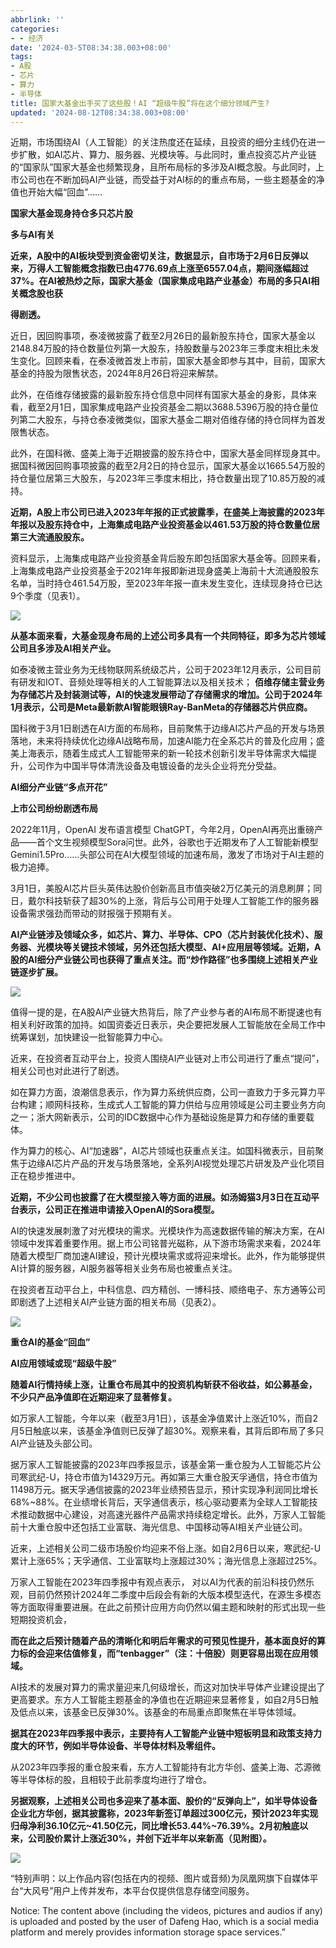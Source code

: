 ```yaml
---
abbrlink: ''
categories:
- - 经济
date: '2024-03-5T08:34:38.003+08:00'
tags:
- A股
- 芯片
- 算力
- 半导体
title: 国家大基金出手买了这些股！AI “超级牛股”将在这个细分领域产生?
updated: '2024-08-12T08:34:38.003+08:00'
---
```

近期，市场围绕AI（人工智能）的关注热度还在延续，且投资的细分主线仍在进一步扩散，如AI芯片、算力、服务器、光模块等。与此同时，重点投资芯片产业链的“国家队”国家大基金也频繁现身，且所布局标的多涉及AI概念股。与此同时，上市公司也在不断加码AI产业链，而受益于对AI标的的重点布局，一些主题基金的净值也开始大幅“回血”……

**国家大基金现身持仓多只芯片股**

**多与AI有关**

**近来，A股中的AI板块受到资金密切关注，数据显示，自市场于2月6日反弹以来，万得人工智能概念指数已由4776.69点上涨至6557.04点，期间涨幅超过37%。在AI被热炒之际，国家大基金（国家集成电路产业基金）布局的多只AI相关概念股也获**

**得剧透。**

近日，因回购事项，泰凌微披露了截至2月26日的最新股东持仓，国家大基金以2148.84万股的持仓数量位列第一大股东，持股数量与2023年三季度末相比未发生变化。回顾来看，在泰凌微首发上市前，国家大基金即参与其中，目前，国家大基金的持股为限售状态，2024年8月26日将迎来解禁。

此外，在佰维存储披露的最新股东持仓信息中同样有国家大基金的身影，具体来看，截至2月1日，国家集成电路产业投资基金二期以3688.5396万股的持仓量位列第二大股东，与持仓泰凌微类似，国家大基金二期对佰维存储的持仓同样为首发限售状态。

此外，在国科微、盛美上海于近期披露的股东持仓中，国家大基金同样现身其中。据国科微因回购事项披露的截至2月2日的持仓显示，国家大基金以1665.54万股的持仓量位居第三大股东，与2023年三季度末相比，持仓数量出现了10.85万股的减持。

**近期，A股上市公司已进入2023年年报的正式披露季，在盛美上海披露的2023年年报以及股东持仓中，上海集成电路产业投资基金以461.53万股的持仓数量位居第三大流通股股东。**

资料显示，上海集成电路产业投资基金背后股东即包括国家大基金等。回顾来看，上海集成电路产业投资基金于2021年年报即新进现身盛美上海前十大流通股股东名单，当时持仓461.54万股，至2023年年报一直未发生变化，连续现身持仓已达9个季度（见表1）。

![](https://d.ifengimg.com/w1080_h908_q90_webp/x0.ifengimg.com/ucms/2024_10/6E02D88411EECE67449DB7145A008AF355246349_size240_w1080_h908.png)

**从基本面来看，大基金现身布局的上述公司多具有一个共同特征，即多为芯片领域公司且多涉及AI相关产业。**

如泰凌微主营业务为无线物联网系统级芯片，公司于2023年12月表示，公司目前有研发和IOT、音频处理等相关的人工智能算法以及相关技术； **佰维存储主营业务为存储芯片及封装测试等，AI的快速发展带动了存储需求的增加。公司于2024年1月表示，公司是Meta最新款AI智能眼镜Ray-BanMeta的存储器芯片供应商。**

国科微于3月1日剧透在AI方面的布局称，目前聚焦于边缘AI芯片产品的开发与场景落地，未来将持续优化边缘AI战略布局，加速AI能力在全系芯片的普及化应用；盛美上海表示，随着生成式人工智能带来的新一轮技术创新引发半导体需求大幅提升，公司作为中国半导体清洗设备及电镀设备的龙头企业将充分受益。

**AI细分产业链“多点开花”**

**上市公司纷纷剧透布局**

2022年11月，OpenAI 发布语言模型 ChatGPT，今年2月，OpenAI再亮出重磅产品——首个文生视频模型Sora问世。此外，谷歌也于近期发布了人工智能新模型Gemini1.5Pro……头部公司在AI大模型领域的加速布局，激发了市场对于AI主题的极力追捧。

3月1日，美股AI芯片巨头英伟达股价创新高且市值突破2万亿美元的消息刷屏；同日，戴尔科技斩获了超30%的上涨，背后与公司用于处理人工智能工作的服务器设备需求强劲而带动的财报强于预期有关。

**AI产业链涉及领域众多，如芯片、算力、半导体、CPO（芯片封装优化技术）、服务器、光模块等关键技术领域，另外还包括大模型、AI+应用层等领域。近期，A股的AI细分产业链公司也获得了重点关注。而“炒作路径”也多围绕上述相关产业链逐步扩展。**

![](https://d.ifengimg.com/w750_h240_q90_webp/x0.ifengimg.com/ucms/2024_10/7454F923DC46E995B1A54D5F76A312DADB11AE98_size27_w750_h240.jpg)

值得一提的是，在A股AI产业链大热背后，除了产业参与者的AI布局不断提速也有相关利好政策的加持。如国资委近日表示，央企要把发展人工智能放在全局工作中统筹谋划，加快建设一批智能算力中心。

近来，在投资者互动平台上，投资人围绕AI产业链对上市公司进行了重点“提问”，相关公司也对此进行了剧透。

如在算力方面，浪潮信息表示，作为算力系统供应商，公司一直致力于多元算力平台构建；顺网科技称，生成式人工智能的算力供给与应用领域是公司主要业务方向之一；浙大网新表示，公司的IDC数据中心作为基础设施是算力和存储的重要载体。

作为算力的核心、AI“加速器”，AI芯片领域也获重点关注。如国科微表示，目前聚焦于边缘AI芯片产品的开发与场景落地，全系列AI视觉处理芯片研发及产业化项目正在稳步推进中。

**近期，不少公司也披露了在大模型接入等方面的进展。如汤姆猫3月3日在互动平台表示，公司正在推进申请接入OpenAI的Sora模型。**

AI的快速发展刺激了对光模块的需求。光模块作为高速数据传输的解决方案，在AI领域中发挥着重要作用。据上市公司铭普光磁称，从下游市场需求来看，2024年随着大模型厂商加速AI建设，预计光模块需求或将迎来增长。此外，作为能够提供AI计算的服务器，AI服务器等相关业务布局也被重点关注。

在投资者互动平台上，中科信息、四方精创、一博科技、顺络电子、东方通等公司即剧透了上述相关AI产业链方面的相关布局（见表2）。

![](https://d.ifengimg.com/w1080_h717_q90_webp/x0.ifengimg.com/ucms/2024_10/B22DD3343748CEFF08F48CAEF8BDDF2389E6D79B_size293_w1080_h717.png)

**重仓AI的基金“回血”**

**AI应用领域或现“超级牛股”**

**随着AI行情持续上涨，让重仓布局其中的投资机构斩获不俗收益，如公募基金，不少只产品净值即在近期迎来了显著修复。**

如万家人工智能，今年以来（截至3月1日），该基金净值累计上涨近10%，而自2月5日触底以来，该基金净值则已反弹了超30%。观察来看，其背后即布局了多只AI产业链及头部公司。

据万家人工智能披露的2023年四季报显示，该基金第一重仓股为人工智能芯片公司寒武纪-U，持仓市值为14329万元。再如第三大重仓股天孚通信，持仓市值为11498万元。据天孚通信披露的2023年业绩预告显示，预计实现净利润同比增长68%~88%。在业绩增长背后，天孚通信表示，核心驱动要素为全球人工智能技术推动数据中心建设，对高速光器件产品需求持续稳定增长。此外，万家人工智能前十大重仓股中还包括工业富联、海光信息、中国移动等AI相关产业链公司。

近来，上述相关公司二级市场股价均迎来不俗上涨。如自2月6日以来，寒武纪-U累计上涨65%；天孚通信、工业富联均上涨超过30%；海光信息上涨超过25%。

万家人工智能在2023年四季报中有观点表示， 对以AI为代表的前沿科技仍然乐观，目前仍然预计2024年二季度中后段会有新的大版本模型迭代，在源生多模态等方面取得重要进展。在此之前预计应用方向仍然以偏主题和映射的形式出现一些短期投资机会，

**而在此之后预计随着产品的清晰化和明后年需求的可预见性提升，基本面良好的算力标的会迎来估值修复，而“tenbagger”（注：十倍股）则更容易出现在应用领域。**

AI技术的发展对算力的需求量迎来几何级增长，而这对加快半导体产业建设提出了更高要求。东方人工智能主题基金的净值也在近期迎来显著修复，如自2月5日触及低点以来，该基金已反弹30%。该基金的布局重点即聚焦在半导体领域。

**据其在2023年四季报中表示，主要持有人工智能产业链中短板明显和政策支持力度大的环节，例如半导体设备、半导体材料及零组件。**

从2023年四季报的重仓股来看，东方人工智能持有北方华创、盛美上海、芯源微等半导体标的股，且相较于此前季度均进行了增仓。

**另据观察，上述相关公司也多迎来了基本面、股价的“反弹向上”，如半导体设备企业北方华创，据其披露称，2023年新签订单超过300亿元，预计2023年实现归母净利36.10亿元~41.50亿元，同比增长53.44%~76.39%。2月初触底以来，公司股价累计上涨近30%，并创下近半年以来新高（见附图）。**

![](https://d.ifengimg.com/w990_h672_q90_webp/x0.ifengimg.com/ucms/2024_10/2D2E10C5604B98E6E98E9503C4BB956603BE3870_size171_w990_h672.png)

“特别声明：以上作品内容(包括在内的视频、图片或音频)为凤凰网旗下自媒体平台“大风号”用户上传并发布，本平台仅提供信息存储空间服务。

Notice: The content above (including the videos, pictures and audios if any) is uploaded and posted by the user of Dafeng Hao, which is a social media platform and merely provides information storage space services.”
